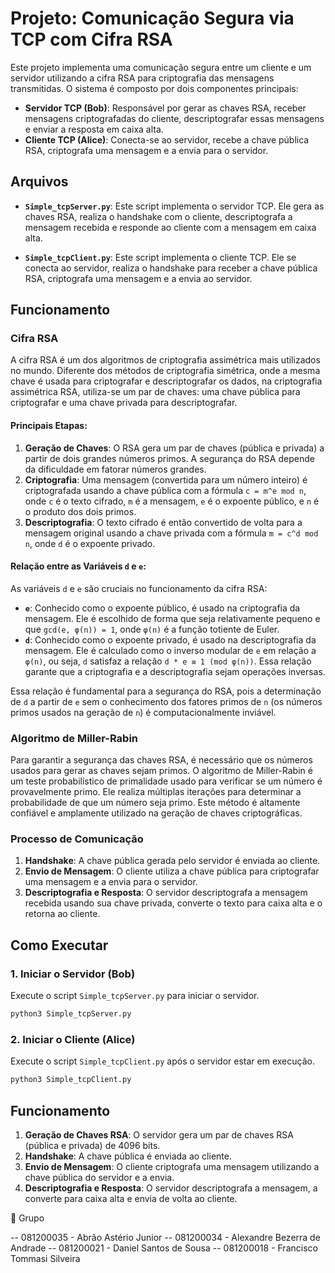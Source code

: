 # Projeto: Comunicação Segura via TCP com Cifra RSA

Este projeto implementa uma comunicação segura entre um cliente e um servidor utilizando a cifra RSA para criptografia das mensagens transmitidas. O sistema é composto por dois componentes principais:

- **Servidor TCP (Bob)**: Responsável por gerar as chaves RSA, receber mensagens criptografadas do cliente, descriptografar essas mensagens e enviar a resposta em caixa alta.
- **Cliente TCP (Alice)**: Conecta-se ao servidor, recebe a chave pública RSA, criptografa uma mensagem e a envia para o servidor.

## Arquivos

- **`Simple_tcpServer.py`**: Este script implementa o servidor TCP. Ele gera as chaves RSA, realiza o handshake com o cliente, descriptografa a mensagem recebida e responde ao cliente com a mensagem em caixa alta.
  
- **`Simple_tcpClient.py`**: Este script implementa o cliente TCP. Ele se conecta ao servidor, realiza o handshake para receber a chave pública RSA, criptografa uma mensagem e a envia ao servidor.

## Funcionamento

### Cifra RSA

A cifra RSA é um dos algoritmos de criptografia assimétrica mais utilizados no mundo. Diferente dos métodos de criptografia simétrica, onde a mesma chave é usada para criptografar e descriptografar os dados, na criptografia assimétrica RSA, utiliza-se um par de chaves: uma chave pública para criptografar e uma chave privada para descriptografar.

#### Principais Etapas:

1. **Geração de Chaves**: O RSA gera um par de chaves (pública e privada) a partir de dois grandes números primos. A segurança do RSA depende da dificuldade em fatorar números grandes.
2. **Criptografia**: Uma mensagem (convertida para um número inteiro) é criptografada usando a chave pública com a fórmula `c = m^e mod n`, onde `c` é o texto cifrado, `m` é a mensagem, `e` é o expoente público, e `n` é o produto dos dois primos.
3. **Descriptografia**: O texto cifrado é então convertido de volta para a mensagem original usando a chave privada com a fórmula `m = c^d mod n`, onde `d` é o expoente privado.

#### Relação entre as Variáveis `d` e `e`:

As variáveis `d` e `e` são cruciais no funcionamento da cifra RSA:

- **`e`**: Conhecido como o expoente público, é usado na criptografia da mensagem. Ele é escolhido de forma que seja relativamente pequeno e que `gcd(e, φ(n)) = 1`, onde `φ(n)` é a função totiente de Euler.
- **`d`**: Conhecido como o expoente privado, é usado na descriptografia da mensagem. Ele é calculado como o inverso modular de `e` em relação a `φ(n)`, ou seja, `d` satisfaz a relação `d * e ≡ 1 (mod φ(n))`. Essa relação garante que a criptografia e a descriptografia sejam operações inversas.

Essa relação é fundamental para a segurança do RSA, pois a determinação de `d` a partir de `e` sem o conhecimento dos fatores primos de `n` (os números primos usados na geração de `n`) é computacionalmente inviável.

### Algoritmo de Miller-Rabin

Para garantir a segurança das chaves RSA, é necessário que os números usados para gerar as chaves sejam primos. O algoritmo de Miller-Rabin é um teste probabilístico de primalidade usado para verificar se um número é provavelmente primo. Ele realiza múltiplas iterações para determinar a probabilidade de que um número seja primo. Este método é altamente confiável e amplamente utilizado na geração de chaves criptográficas.

### Processo de Comunicação

1. **Handshake**: A chave pública gerada pelo servidor é enviada ao cliente.
2. **Envio de Mensagem**: O cliente utiliza a chave pública para criptografar uma mensagem e a envia para o servidor.
3. **Descriptografia e Resposta**: O servidor descriptografa a mensagem recebida usando sua chave privada, converte o texto para caixa alta e o retorna ao cliente.

## Como Executar

### 1. Iniciar o Servidor (Bob)
Execute o script `Simple_tcpServer.py` para iniciar o servidor.

```bash
python3 Simple_tcpServer.py
```

### 2. Iniciar o Cliente (Alice)
Execute o script `Simple_tcpClient.py` após o servidor estar em execução.

```bash
python3 Simple_tcpClient.py
```

## Funcionamento

1. **Geração de Chaves RSA**: O servidor gera um par de chaves RSA (pública e privada) de 4096 bits.
2. **Handshake**: A chave pública é enviada ao cliente.
3. **Envio de Mensagem**: O cliente criptografa uma mensagem utilizando a chave pública do servidor e a envia.
4. **Descriptografia e Resposta**: O servidor descriptografa a mensagem, a converte para caixa alta e envia de volta ao cliente.

📧 Grupo

-- 081200035 - Abrão Astério Junior
-- 081200034 - Alexandre Bezerra de Andrade
-- 081200021 - Daniel Santos de Sousa
-- 081200018 - Francisco Tommasi Silveira
